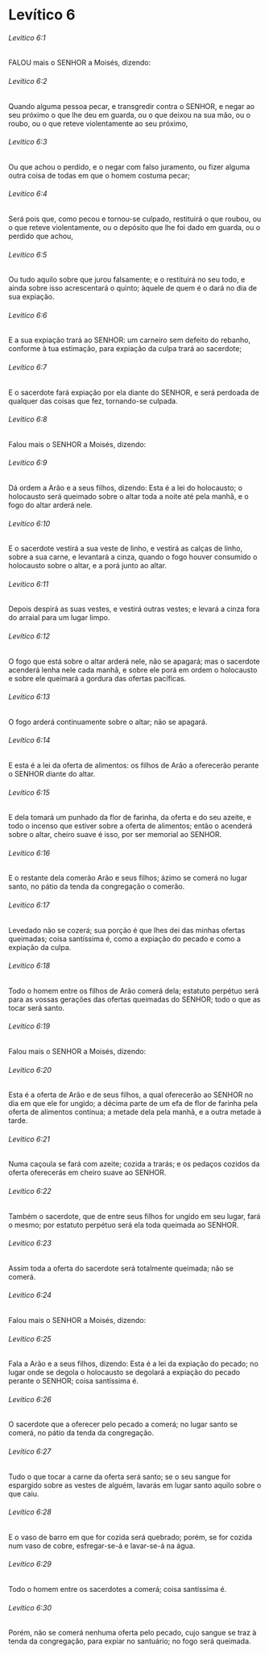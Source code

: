 # Levítico 6

###### Levítico 6:1

FALOU mais o SENHOR a Moisés, dizendo:

###### Levítico 6:2

Quando alguma pessoa pecar, e transgredir contra o SENHOR, e negar ao seu próximo o que lhe deu em guarda, ou o que deixou na sua mão, ou o roubo, ou o que reteve violentamente ao seu próximo,

###### Levítico 6:3

Ou que achou o perdido, e o negar com falso juramento, ou fizer alguma outra coisa de todas em que o homem costuma pecar;

###### Levítico 6:4

Será pois que, como pecou e tornou-se culpado, restituirá o que roubou, ou o que reteve violentamente, ou o depósito que lhe foi dado em guarda, ou o perdido que achou,

###### Levítico 6:5

Ou tudo aquilo sobre que jurou falsamente; e o restituirá no seu todo, e ainda sobre isso acrescentará o quinto; àquele de quem é o dará no dia de sua expiação.

###### Levítico 6:6

E a sua expiação trará ao SENHOR: um carneiro sem defeito do rebanho, conforme à tua estimação, para expiação da culpa trará ao sacerdote;

###### Levítico 6:7

E o sacerdote fará expiação por ela diante do SENHOR, e será perdoada de qualquer das coisas que fez, tornando-se culpada.

###### Levítico 6:8

Falou mais o SENHOR a Moisés, dizendo:

###### Levítico 6:9

Dá ordem a Arão e a seus filhos, dizendo: Esta é a lei do holocausto; o holocausto será queimado sobre o altar toda a noite até pela manhã, e o fogo do altar arderá nele.

###### Levítico 6:10

E o sacerdote vestirá a sua veste de linho, e vestirá as calças de linho, sobre a sua carne, e levantará a cinza, quando o fogo houver consumido o holocausto sobre o altar, e a porá junto ao altar.

###### Levítico 6:11

Depois despirá as suas vestes, e vestirá outras vestes; e levará a cinza fora do arraial para um lugar limpo.

###### Levítico 6:12

O fogo que está sobre o altar arderá nele, não se apagará; mas o sacerdote acenderá lenha nele cada manhã, e sobre ele porá em ordem o holocausto e sobre ele queimará a gordura das ofertas pacíficas.

###### Levítico 6:13

O fogo arderá continuamente sobre o altar; não se apagará.

###### Levítico 6:14

E esta é a lei da oferta de alimentos: os filhos de Arão a oferecerão perante o SENHOR diante do altar.

###### Levítico 6:15

E dela tomará um punhado da flor de farinha, da oferta e do seu azeite, e todo o incenso que estiver sobre a oferta de alimentos; então o acenderá sobre o altar, cheiro suave é isso, por ser memorial ao SENHOR.

###### Levítico 6:16

E o restante dela comerão Arão e seus filhos; ázimo se comerá no lugar santo, no pátio da tenda da congregação o comerão.

###### Levítico 6:17

Levedado não se cozerá; sua porção é que lhes dei das minhas ofertas queimadas; coisa santíssima é, como a expiação do pecado e como a expiação da culpa.

###### Levítico 6:18

Todo o homem entre os filhos de Arão comerá dela; estatuto perpétuo será para as vossas gerações das ofertas queimadas do SENHOR; todo o que as tocar será santo.

###### Levítico 6:19

Falou mais o SENHOR a Moisés, dizendo:

###### Levítico 6:20

Esta é a oferta de Arão e de seus filhos, a qual oferecerão ao SENHOR no dia em que ele for ungido; a décima parte de um efa de flor de farinha pela oferta de alimentos contínua; a metade dela pela manhã, e a outra metade à tarde.

###### Levítico 6:21

Numa caçoula se fará com azeite; cozida a trarás; e os pedaços cozidos da oferta oferecerás em cheiro suave ao SENHOR.

###### Levítico 6:22

Também o sacerdote, que de entre seus filhos for ungido em seu lugar, fará o mesmo; por estatuto perpétuo será ela toda queimada ao SENHOR.

###### Levítico 6:23

Assim toda a oferta do sacerdote será totalmente queimada; não se comerá.

###### Levítico 6:24

Falou mais o SENHOR a Moisés, dizendo:

###### Levítico 6:25

Fala a Arão e a seus filhos, dizendo: Esta é a lei da expiação do pecado; no lugar onde se degola o holocausto se degolará a expiação do pecado perante o SENHOR; coisa santíssima é.

###### Levítico 6:26

O sacerdote que a oferecer pelo pecado a comerá; no lugar santo se comerá, no pátio da tenda da congregação.

###### Levítico 6:27

Tudo o que tocar a carne da oferta será santo; se o seu sangue for espargido sobre as vestes de alguém, lavarás em lugar santo aquilo sobre o que caiu.

###### Levítico 6:28

E o vaso de barro em que for cozida será quebrado; porém, se for cozida num vaso de cobre, esfregar-se-á e lavar-se-á na água.

###### Levítico 6:29

Todo o homem entre os sacerdotes a comerá; coisa santíssima é.

###### Levítico 6:30

Porém, não se comerá nenhuma oferta pelo pecado, cujo sangue se traz à tenda da congregação, para expiar no santuário; no fogo será queimada.

